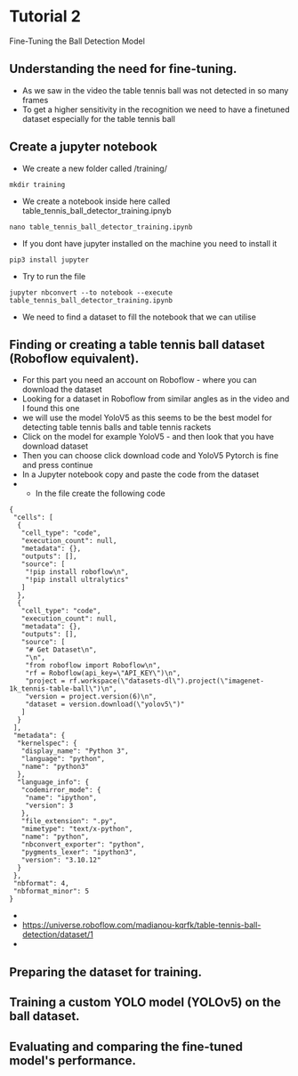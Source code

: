# Tutorial 2
Fine-Tuning the Ball Detection Model

## Understanding the need for fine-tuning.
- As we saw in the video the table tennis ball was not detected in so many frames
- To get a higher sensitivity in the recognition we need to have a finetuned dataset especially for the table tennis ball
## Create a jupyter notebook
- We create a new folder called /training/
```
mkdir training
```
- We create a notebook inside here called table_tennis_ball_detector_training.ipnyb
```
nano table_tennis_ball_detector_training.ipynb
```
- If you dont have jupyter installed on the machine you need to install it
```
pip3 install jupyter
```
- Try to run the file
```
jupyter nbconvert --to notebook --execute table_tennis_ball_detector_training.ipynb

```
- We need to find a dataset to fill the notebook that we can utilise

## Finding or creating a table tennis ball dataset (Roboflow equivalent).
- For this part you need an account on Roboflow - where you can download the dataset
- Looking for a dataset in Roboflow from similar angles as in the video and I found this one
- we will use the model YoloV5 as this seems to be the best model for detecting table tennis balls and table tennis rackets
- Click on the model for example YoloV5 - and then look that you have download dataset
- Then you can choose click download code and YoloV5 Pytorch is fine and press continue
- In a Jupyter notebook copy and paste the code from the dataset
- - In the file create the following code 
```
{
 "cells": [
  {
   "cell_type": "code",
   "execution_count": null,
   "metadata": {},
   "outputs": [],
   "source": [
    "!pip install roboflow\n",
    "!pip install ultralytics"
   ]
  },
  {
   "cell_type": "code",
   "execution_count": null,
   "metadata": {},
   "outputs": [],
   "source": [
    "# Get Dataset\n",
    "\n",
    "from roboflow import Roboflow\n",
    "rf = Roboflow(api_key=\"API_KEY\")\n",
    "project = rf.workspace(\"datasets-dl\").project(\"imagenet-1k_tennis-table-ball\")\n",
    "version = project.version(6)\n",
    "dataset = version.download(\"yolov5\")"
   ]
  }
 ],
 "metadata": {
  "kernelspec": {
   "display_name": "Python 3",
   "language": "python",
   "name": "python3"
  },
  "language_info": {
   "codemirror_mode": {
    "name": "ipython",
    "version": 3
   },
   "file_extension": ".py",
   "mimetype": "text/x-python",
   "name": "python",
   "nbconvert_exporter": "python",
   "pygments_lexer": "ipython3",
   "version": "3.10.12"
  }
 },
 "nbformat": 4,
 "nbformat_minor": 5
}
```
- 
- https://universe.roboflow.com/madianou-kqrfk/table-tennis-ball-detection/dataset/1
- 
## Preparing the dataset for training.
## Training a custom YOLO model (YOLOv5) on the ball dataset.
## Evaluating and comparing the fine-tuned model's performance.

